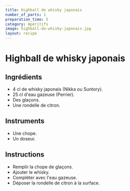 ```yaml
---
title: Highball de whisky japonais
number_of_parts: 1
preparation_time: 5
category: Apéritifs
image: highball-de-whisky-japonais.jpg
layout: recipe
---
```

# Highball de whisky japonais

## Ingrédients

- 4 cl de whisky japonais (Nikka ou Suntory).
- 25 cl d'eau gazeuse (Perrier).
- Des glaçons.
- Une rondelle de citron.

## Instruments

- Une chope.
- Un doseur.

## Instructions

- Remplir la chope de glaçons.
- Ajouter le whisky.
- Compléter avec l'eau gazeuse.
- Déposer la rondelle de citron à la surface.
